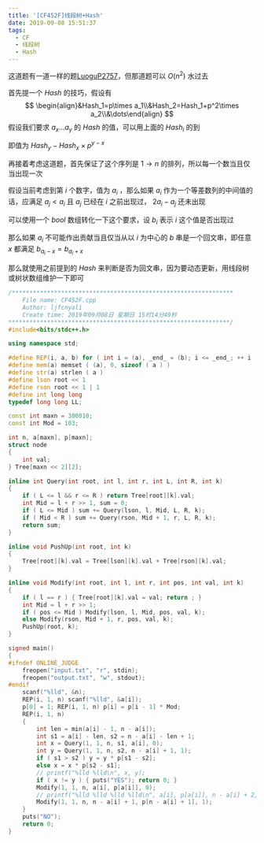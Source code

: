 ```yaml
---
title: '[CF452F]线段树+Hash'
date: 2019-09-08 15:51:37
tags:
  - CF
  - 线段树
  - Hash
---
```


这道题有一道一样的题[LuoguP2757](https://www.luogu.org/problem/P2757)，但那道题可以 $O(n^2)$ 水过去

<!-- more -->

首先提一个 $Hash$ 的技巧，假设有
$$
\begin{align}&Hash_1=p\times a_1\\&Hash_2=Hash_1+p^2\times a_2\\&\dots\end{align}
$$
假设我们要求 $a_x\dots a_y$ 的 $Hash$ 的值，可以用上面的 $Hash_i$ 的到

即值为 $Hash_y-Hash_x\times p^{y-x}$

再接着考虑这道题，首先保证了这个序列是 $1\rightarrow n$ 的排列，所以每一个数当且仅当出现一次

假设当前考虑到第 $i$ 个数字，值为 $a_i$ ，那么如果 $a_i$ 作为一个等差数列的中间值的话，应满足 $a_j<a_i$ 且 $a_j$ 已经在 $i$ 之前出现过， $2a_i-a_j$ 还未出现

可以使用一个 $bool$ 数组转化一下这个要求，设 $b_i$ 表示 $i$ 这个值是否出现过

那么如果 $a_i$ 不可能作出贡献当且仅当从以 $i$ 为中心的 $b$ 串是一个回文串，即任意 $x$ 都满足 $b_{a_i-x}=b_{a_i+x}$

那么就使用之前提到的 $Hash$ 来判断是否为回文串，因为要动态更新，用线段树或树状数组维护一下即可

```cpp
/***************************************************************
	File name: CF452F.cpp
	Author: ljfcnyali
	Create time: 2019年09月08日 星期日 15时14分49秒
***************************************************************/
#include<bits/stdc++.h>

using namespace std;

#define REP(i, a, b) for ( int i = (a), _end_ = (b); i <= _end_; ++ i ) 
#define mem(a) memset ( (a), 0, sizeof ( a ) ) 
#define str(a) strlen ( a ) 
#define lson root << 1
#define rson root << 1 | 1
#define int long long
typedef long long LL;

const int maxn = 300010;
const int Mod = 103;

int n, a[maxn], p[maxn];
struct node
{
    int val;
} Tree[maxn << 2][2];

inline int Query(int root, int l, int r, int L, int R, int k)
{
    if ( L <= l && r <= R ) return Tree[root][k].val;
    int Mid = l + r >> 1, sum = 0;
    if ( L <= Mid ) sum += Query(lson, l, Mid, L, R, k);
    if ( Mid < R ) sum += Query(rson, Mid + 1, r, L, R, k);
    return sum;
}

inline void PushUp(int root, int k)
{
    Tree[root][k].val = Tree[lson][k].val + Tree[rson][k].val;
}

inline void Modify(int root, int l, int r, int pos, int val, int k)
{
    if ( l == r ) { Tree[root][k].val = val; return ; }
    int Mid = l + r >> 1;
    if ( pos <= Mid ) Modify(lson, l, Mid, pos, val, k);
    else Modify(rson, Mid + 1, r, pos, val, k);
    PushUp(root, k);
}

signed main()
{
#ifndef ONLINE_JUDGE
    freopen("input.txt", "r", stdin);
    freopen("output.txt", "w", stdout);
#endif
    scanf("%lld", &n);
    REP(i, 1, n) scanf("%lld", &a[i]);
    p[0] = 1; REP(i, 1, n) p[i] = p[i - 1] * Mod;
    REP(i, 1, n)
    {
        int len = min(a[i] - 1, n - a[i]);
        int s1 = a[i] - len, s2 = n - a[i] - len + 1;
        int x = Query(1, 1, n, s1, a[i], 0);
        int y = Query(1, 1, n, s2, n - a[i] + 1, 1);
        if ( s1 > s2 ) y = y * p[s1 - s2];
        else x = x * p[s2 - s1];
        // printf("%lld %lld\n", x, y);
        if ( x != y ) { puts("YES"); return 0; }
        Modify(1, 1, n, a[i], p[a[i]], 0);
        // printf("%lld %lld %lld %lld\n", a[i], p[a[i]], n - a[i] + 2, p[n - a[i] + 1]);
        Modify(1, 1, n, n - a[i] + 1, p[n - a[i] + 1], 1);
    }
    puts("NO");
    return 0;
}
```

